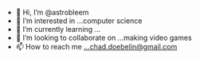 - 👋 Hi, I’m @astrobleem
- 👀 I’m interested in ...computer science
- 🌱 I’m currently learning ... 
- 💞️ I’m looking to collaborate on ...making video games
- 📫 How to reach me ...chad.doebelin@gmail.com

<!---
astrobleem/astrobleem is a ✨ special ✨ repository because its `README.md` (this file) appears on your GitHub profile.
You can click the Preview link to take a look at your changes.
--->
